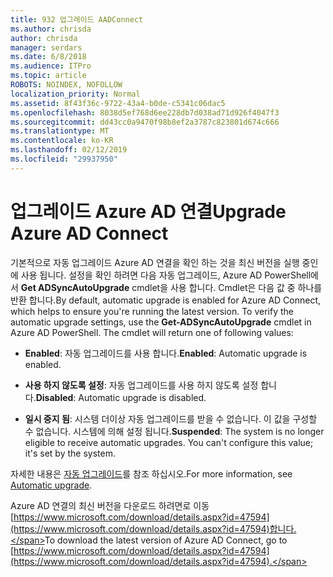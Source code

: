 ```yaml
---
title: 932 업그레이드 AADConnect
ms.author: chrisda
author: chrisda
manager: serdars
ms.date: 6/8/2018
ms.audience: ITPro
ms.topic: article
ROBOTS: NOINDEX, NOFOLLOW
localization_priority: Normal
ms.assetid: 8f43f36c-9722-43a4-b0de-c5341c06dac5
ms.openlocfilehash: 8038d5ef768d6ee228db7d038ad71d926f4047f3
ms.sourcegitcommit: dd43cc0a9470f98b8ef2a3787c823801d674c666
ms.translationtype: MT
ms.contentlocale: ko-KR
ms.lasthandoff: 02/12/2019
ms.locfileid: "29937950"
---
```

# <a name="upgrade-azure-ad-connect"></a><span data-ttu-id="68f7e-102">업그레이드 Azure AD 연결</span><span class="sxs-lookup"><span data-stu-id="68f7e-102">Upgrade Azure AD Connect</span></span>

<span data-ttu-id="68f7e-p101">기본적으로 자동 업그레이드 Azure AD 연결을 확인 하는 것을 최신 버전을 실행 중인에 사용 됩니다. 설정을 확인 하려면 다음 자동 업그레이드, Azure AD PowerShell에서 **Get ADSyncAutoUpgrade** cmdlet을 사용 합니다. Cmdlet은 다음 값 중 하나를 반환 합니다.</span><span class="sxs-lookup"><span data-stu-id="68f7e-p101">By default, automatic upgrade is enabled for Azure AD Connect, which helps to ensure you're running the latest version. To verify the automatic upgrade settings, use the **Get-ADSyncAutoUpgrade** cmdlet in Azure AD PowerShell. The cmdlet will return one of following values:</span></span> 
  
- <span data-ttu-id="68f7e-106">**Enabled**: 자동 업그레이드를 사용 합니다.</span><span class="sxs-lookup"><span data-stu-id="68f7e-106">**Enabled**: Automatic upgrade is enabled.</span></span> 
    
- <span data-ttu-id="68f7e-107">**사용 하지 않도록 설정**: 자동 업그레이드를 사용 하지 않도록 설정 합니다.</span><span class="sxs-lookup"><span data-stu-id="68f7e-107">**Disabled**: Automatic upgrade is disabled.</span></span> 
    
- <span data-ttu-id="68f7e-p102">**일시 중지 됨**: 시스템 더이상 자동 업그레이드를 받을 수 없습니다. 이 값을 구성할 수 없습니다. 시스템에 의해 설정 됩니다.</span><span class="sxs-lookup"><span data-stu-id="68f7e-p102">**Suspended**: The system is no longer eligible to receive automatic upgrades. You can't configure this value; it's set by the system.</span></span> 
    
<span data-ttu-id="68f7e-110">자세한 내용은 [자동 업그레이드](https://docs.microsoft.com/azure/active-directory/connect/active-directory-aadconnect-feature-automatic-upgrade)를 참조 하십시오.</span><span class="sxs-lookup"><span data-stu-id="68f7e-110">For more information, see [Automatic upgrade](https://docs.microsoft.com/azure/active-directory/connect/active-directory-aadconnect-feature-automatic-upgrade).</span></span>
  
<span data-ttu-id="68f7e-111">Azure AD 연결의 최신 버전을 다운로드 하려면로 이동 [https://www.microsoft.com/download/details.aspx?id=47594](https://www.microsoft.com/download/details.aspx?id=47594)합니다.</span><span class="sxs-lookup"><span data-stu-id="68f7e-111">To download the latest version of Azure AD Connect, go to [https://www.microsoft.com/download/details.aspx?id=47594](https://www.microsoft.com/download/details.aspx?id=47594).</span></span>
  

